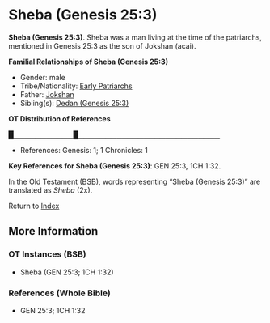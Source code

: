 # Sheba (Genesis 25:3)
**Sheba (Genesis 25:3)**. 
Sheba was a man living at the time of the patriarchs, mentioned in Genesis 25:3 as the son of Jokshan (acai). 




**Familial Relationships of Sheba (Genesis 25:3)**


* Gender: male
* Tribe/Nationality: [Early Patriarchs](../../../groups/md/acai/Earlypatriarchs.md)
* Father: [Jokshan](Jokshan.md)
* Sibling(s): [Dedan (Genesis 25:3)](Dedan.2.md)


**OT Distribution of References**

█▁▁▁▁▁▁▁▁▁▁▁█▁▁▁▁▁▁▁▁▁▁▁▁▁▁▁▁▁▁▁▁▁▁▁▁▁▁
* References: Genesis: 1; 1 Chronicles: 1



**Key References for Sheba (Genesis 25:3)**: 
GEN 25:3, 1CH 1:32. 


In the Old Testament (BSB), words representing “Sheba (Genesis 25:3)” are translated as 
*Sheba* (2x). 




Return to [Index](00-Index.md)

## More Information

### OT Instances (BSB)

* Sheba (GEN 25:3; 1CH 1:32)



### References (Whole Bible)

* GEN 25:3; 1CH 1:32



